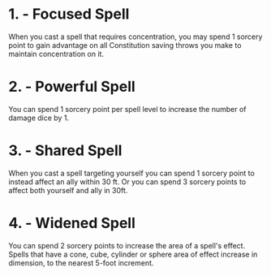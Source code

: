 # 1. - Focused Spell

When you cast a spell that requires concentration, you may spend 1 sorcery point to gain advantage on all Constitution saving throws you make to maintain concentration on it.

# 2. - Powerful Spell

You can spend 1 sorcery point per spell level to increase the number of damage dice by 1.

# 3. - Shared Spell

When you cast a spell targeting yourself you can spend 1 sorcery point to instead affect an ally within 30 ft. Or you can spend 3 sorcery points to affect both yourself and ally in 30ft.

# 4. - Widened Spell

You can spend 2 sorcery points to increase the area of a spell's effect. Spells that have a cone, cube, cylinder or sphere area of effect increase in dimension, to the nearest 5-foot increment.


